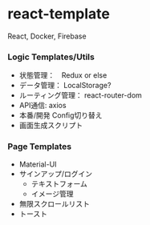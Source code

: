 # react-template
React, Docker, Firebase

### Logic Templates/Utils
- 状態管理：　Redux or else
- データ管理： LocalStorage?
- ルーティング管理： react-router-dom
- API通信: axios
- 本番/開発 Config切り替え
- 画面生成スクリプト

### Page Templates
- Material-UI
- サインアップ/ログイン
  - テキストフォーム
  - イメージ管理
- 無限スクロールリスト
- トースト
